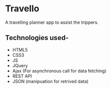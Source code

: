 # Travello
A travelling planner app to assist the trippers.

## Technologies used-

- HTML5
- CSS3
- JS
- JQuery
- Ajax (For asynchronous call for data fetching)
- REST API
- JSON (manipuation for retrived data)
